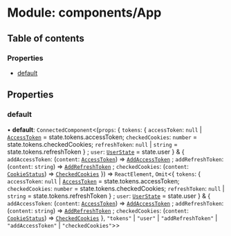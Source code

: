 # Module: components/App

## Table of contents

### Properties

- [default](../wiki/components.App#default)

## Properties

### default

• **default**: `ConnectedComponent`<(`props`: { `tokens`: { `accessToken`: ``null`` \| [`AccessToken`](../wiki/background.redux.actions.tokenTypes.AccessToken) = state.tokens.accessToken; `checkedCookies`: `number` = state.tokens.checkedCookies; `refreshToken`: ``null`` \| `string` = state.tokens.refreshToken } ; `user`: [`UserState`](../wiki/background.redux.actions.userTypes.UserState) = state.user } & { `addAccessToken`: (`content`: [`AccessToken`](../wiki/background.redux.actions.tokenTypes.AccessToken)) => [`AddAccessToken`](../wiki/background.redux.actions.tokenTypes.AddAccessToken) ; `addRefreshToken`: (`content`: `string`) => [`AddRefreshToken`](../wiki/background.redux.actions.tokenTypes.AddRefreshToken) ; `checkedCookies`: (`content`: [`CookieStatus`](../wiki/background.redux.actions.tokenTypes.CookieStatus)) => [`CheckedCookies`](../wiki/background.redux.actions.tokenTypes.CheckedCookies)  }) => `ReactElement`, `Omit`<{ `tokens`: { `accessToken`: ``null`` \| [`AccessToken`](../wiki/background.redux.actions.tokenTypes.AccessToken) = state.tokens.accessToken; `checkedCookies`: `number` = state.tokens.checkedCookies; `refreshToken`: ``null`` \| `string` = state.tokens.refreshToken } ; `user`: [`UserState`](../wiki/background.redux.actions.userTypes.UserState) = state.user } & { `addAccessToken`: (`content`: [`AccessToken`](../wiki/background.redux.actions.tokenTypes.AccessToken)) => [`AddAccessToken`](../wiki/background.redux.actions.tokenTypes.AddAccessToken) ; `addRefreshToken`: (`content`: `string`) => [`AddRefreshToken`](../wiki/background.redux.actions.tokenTypes.AddRefreshToken) ; `checkedCookies`: (`content`: [`CookieStatus`](../wiki/background.redux.actions.tokenTypes.CookieStatus)) => [`CheckedCookies`](../wiki/background.redux.actions.tokenTypes.CheckedCookies)  }, ``"tokens"`` \| ``"user"`` \| ``"addRefreshToken"`` \| ``"addAccessToken"`` \| ``"checkedCookies"``\>\>
